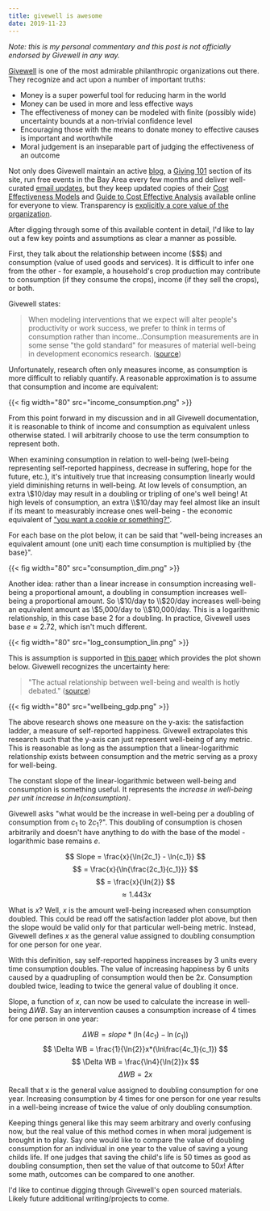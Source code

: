 ```yaml
---
title: givewell is awesome
date: 2019-11-23
---
```


*Note: this is my personal commentary and this post is not officially endorsed by Givewell in any way.*

[Givewell](https://www.givewell.org/) is one of the most admirable philanthropic organizations out there. They recognize and act upon a number of important truths:
* Money is a super powerful tool for reducing harm in the world
* Money can be used in more and less effective ways
* The effectiveness of money can be modeled with finite (possibly wide) uncertainty bounds at a non-trivial confidence level
* Encouraging those with the means to donate money to effective causes is important and worthwhile
* Moral judgement is an inseparable part of judging the effectiveness of an outcome

Not only does Givewell maintain an active [blog](https://blog.givewell.org/), a [Giving 101](https://www.givewell.org/giving101) section of its site, run free events in the Bay Area every few months and deliver well-curated [email updates](https://www.givewell.org/formstack/email-signup), but they keep updated copies of their [Cost Effectiveness Models](https://www.givewell.org/how-we-work/our-criteria/cost-effectiveness/cost-effectiveness-models) and [Guide to Cost Effective Analysis](https://docs.google.com/document/d/1ZKq-MNU-xtn_48uN33L6VvBEZRAduvjwWMeaEffL4K4/edit) available online for everyone to view. Transparency is [explicitly a core value of the organization](https://www.givewell.org/how-we-work/transparency).

After digging through some of this available content in detail, I'd like to lay out a few key points and assumptions as clear a manner as possible.

First, they talk about the relationship between income ($$$) and consumption (value of used goods and services). It is difficult to infer one from the other - for example, a household's crop production may contribute to consumption (if they consume the crops), income (if they sell the crops), or both.

Givewell states:
> When modeling interventions that we expect will alter people's productivity or work success, we prefer to think in terms of consumption rather than income...Consumption measurements are in some sense "the gold standard" for measures of material well-being in development economics research. ([source](https://docs.google.com/document/d/1ZKq-MNU-xtn_48uN33L6VvBEZRAduvjwWMeaEffL4K4/edit#))

Unfortunately, research often only measures income, as consumption is more difficult to reliably quantify. A reasonable approximation is to assume that consumption and income are equivalent:

{{< fig width="80" src="income_consumption.png" >}}

From this point forward in my discussion and in all Givewell documentation, it is reasonable to think of income and consumption as equivalent unless otherwise stated. I will arbitrarily choose to use the term consumption to represent both.

When examining consumption in relation to well-being (well-being representing self-reported happiness, decrease in suffering, hope for the future, etc.), it's intuitively true that increasing consumption linearly would yield diminishing returns in well-being. At low levels of consumption, an extra \\$10/day may result in a doubling or tripling of one's well being! At high levels of consumption, an extra \\$10/day may feel almost like an insult if its meant to measurably increase ones well-being - the economic equivalent of ["you want a cookie or something?"](https://www.youtube.com/watch?v=cW-wTkUBBeo).

For each base on the plot below, it can be said that "well-being increases an equivalent amount (one unit) each time consumption is multiplied by {the base}".

{{< fig width="80" src="consumption_dim.png" >}}

Another idea: rather than a linear increase in consumption increasing well-being a proportional amount, a doubling in consumption increases well-being a proportional amount. So \\$10/day to \\$20/day increases well-being an equivalent amount as \\$5,000/day to \\$10,000/day. This is a logarithmic relationship, in this case base 2 for a doubling. In practice, Givewell uses base $e \approx 2.72$, which isn't much different.

{{< fig width="80" src="log_consumption_lin.png" >}}

This is assumption is supported in [this paper](http://users.nber.org/~jwolfers/papers/Satiation(AER).pdf) which provides the plot shown below. Givewell recognizes the uncertainty here:
> "The actual relationship between well-being and wealth is hotly debated." ([source](https://docs.google.com/document/d/1ZKq-MNU-xtn_48uN33L6VvBEZRAduvjwWMeaEffL4K4/edit#))

{{< fig width="80" src="wellbeing_gdp.png" >}}

The above research shows one measure on the y-axis: the satisfaction ladder, a measure of self-reported happiness. Givewell extrapolates this research such that the y-axis can just represent well-being of any metric. This is reasonable as long as the assumption that a linear-logarithmic relationship exists between consumption and the metric serving as a proxy for well-being.

The constant slope of the linear-logarithmic between well-being and consumption is something useful. It represents the *increase in well-being per unit increase in $ln(consumption)$*.

Givewell asks "what would be the increase in well-being per a doubling of consumption from $c_1$ to $2c_1$?". This doubling of consumption is chosen arbitrarily and doesn't have anything to do with the base of the model - logarithmic base remains $e$.

$$ Slope = \frac{x}{\ln{2c_1} - \ln{c_1}} $$
$$ = \frac{x}{\ln{\frac{2c_1}{c_1}}} $$
$$ = \frac{x}{\ln{2}} $$
$$ \approx 1.443x $$

What is $x$? Well, $x$ is the amount well-being increased when consumption doubled. This could be read off the satisfaction ladder plot above, but then the slope would be valid only for that particular well-being metric. Instead, Givewell defines $x$ as the <span class="italic">general value assigned to doubling consumption for one person for one year</span>.

With this definition, say self-reported happiness increases by 3 units every time consumption doubles. The value of increasing happiness by 6 units caused by a quadrupling of consumption would then be $2x$. Consumption doubled twice, leading to twice the general value of doubling it once.

Slope, a function of $x$, can now be used to calculate the increase in well-being $\Delta WB$. Say an intervention causes a consumption increase of 4 times for one person in one year:

$$ \Delta WB = slope*(\ln(4c_1) - \ln(c_1)) $$
$$ \Delta WB = \frac{1}{\ln{2}}x*(\ln\frac{4c_1}{c_1}) $$
$$ \Delta WB = \frac{\ln4}{\ln{2}}x $$
$$ \Delta WB = 2x $$

Recall that x is the general value assigned to doubling consumption for one year. Increasing consumption by 4 times for one person for one year results in a well-being increase of twice the value of only doubling consumption.

Keeping things general like this may seem arbitrary and overly confusing now, but the real value of this method comes in when moral judgement is brought in to play. Say one would like to compare the value of doubling consumption for an individual in one year to the value of saving a young childs life. If one judges that saving the child's life is 50 times as good as doubling consumption, then set the value of that outcome to 50$x$! After some math, outcomes can be compared to one another.

I'd like to continue digging through Givewell's open sourced materials. Likely future additional writing/projects to come.
